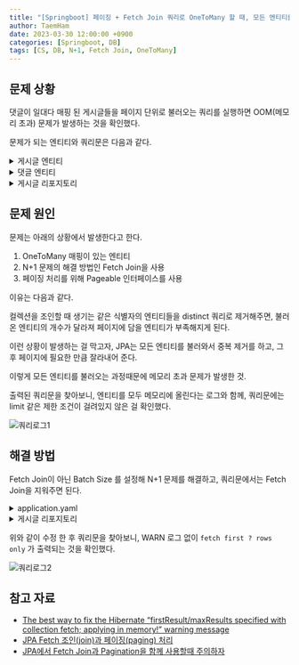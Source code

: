 ```yaml
---
title: "[Springboot] 페이징 + Fetch Join 쿼리로 OneToMany 할 때, 모든 엔티티를 불러오는 문제를 해결해보자"
author: TaemHam
date: 2023-03-30 12:00:00 +0900
categories: [Springboot, DB]
tags: [CS, DB, N+1, Fetch Join, OneToMany]
---
```


## 문제 상황

댓글이 일대다 매핑 된 게시글들을 페이지 단위로 불러오는 쿼리를 실행하면 OOM(메모리 초과) 문제가 발생하는 것을 확인했다.

문제가 되는 엔티티와 쿼리문은 다음과 같다.

<details>
<summary>게시글 엔티티</summary>

```java
@Builder
@Getter
@AllArgsConstructor
@NoArgsConstructor
@Entity
public class Post {

    @Id
    @GeneratedValue(strategy = GenerationType.IDENTITY)
    private long id;

    @Column
    private String title;

    @Column
    private String content;

    @OneToMany(mappedBy = "post")
    private final List<Comment> comments = new ArrayList<>();

    public void addComment(Comment comment) {
        comments.add(comment);
    }
}
```

</details>


<details>
<summary>댓글 엔티티</summary>

```java
@Builder
@Getter
@AllArgsConstructor
@NoArgsConstructor
@Entity
public class Comment {

    @Id
    @GeneratedValue(strategy = GenerationType.IDENTITY)
    private long id;

    @Column
    private String content;

    @ManyToOne
    @JoinColumn(name = "post_id")
    private Post post;
}
```

</details>


<details>
<summary>게시글 리포지토리</summary>

```java
public interface PostRepository extends JpaRepository<Post, Long> {

    @Query(value = "SELECT DISTINCT p FROM Post p JOIN FETCH p.comments WHERE p.content LIKE %:content%",
            countQuery = "SELECT COUNT(DISTINCT p) FROM Post p INNER JOIN p.comments WHERE p.content LIKE %:content%")
    Page<Post> findByContentWithFetchJoin(String content, Pageable pageable);
}
```

</details>


## 문제 원인

문제는 아래의 상황에서 발생한다고 한다.

1. OneToMany 매핑이 있는 엔티티
2. N+1 문제의 해결 방법인 Fetch Join을 사용 
3. 페이징 처리를 위해 Pageable 인터페이스를 사용

이유는 다음과 같다.

컬렉션을 조인할 때 생기는 같은 식별자의 엔티티들을 distinct 쿼리로 제거해주면, 불러온 엔티티의 개수가 달라져 페이지에 담을 엔티티가 부족해지게 된다.

이런 상황이 발생하는 걸 막고자, JPA는 모든 엔티티를 불러와서 중복 제거를 하고, 그 후 페이지에 필요한 만큼 잘라내어 준다.

이렇게 모든 엔티티를 불러오는 과정때문에 메모리 초과 문제가 발생한 것.

출력된 쿼리문을 찾아보니, 엔티티를 모두 메모리에 올린다는 로그와 함께, 쿼리문에는 limit 같은 제한 조건이 걸려있지 않은 걸 확인했다.

![쿼리로그1](https://user-images.githubusercontent.com/95671168/228720611-256372e9-6318-4d7a-9b6d-1c3258e09a9b.PNG)

## 해결 방법

Fetch Join이 아닌 Batch Size 를 설정해 N+1 문제를 해결하고, 쿼리문에서는 Fetch Join을 지워주면 된다.

<details>
<summary>application.yaml</summary>

```yml
spring:
  jpa:
    properties:
      hibernate:
        default_batch_fetch_size: 1000
```

</details>

<details>
<summary>게시글 리포지토리</summary>

```java
public interface PostRepository extends JpaRepository<Post, Long> {

    @Query(value = "SELECT p FROM Post p WHERE p.content LIKE %:content%",
            countQuery = "SELECT COUNT(p) FROM Post p WHERE p.content LIKE %:content%")
    Page<Post> findByContentLike(String content, Pageable pageable);
}
```

</details>

위와 같이 수정 한 후 쿼리문을 찾아보니, WARN 로그 없이 `fetch first ? rows only` 가 출력되는 것을 확인했다.

![쿼리로그2](https://user-images.githubusercontent.com/95671168/228720614-45cf2f19-55c4-4c9e-81da-bdd41f801b1a.PNG)

## 참고 자료

* [The best way to fix the Hibernate “firstResult/maxResults specified with collection fetch; applying in memory!” warning message](https://vladmihalcea.com/fix-hibernate-hhh000104-entity-fetch-pagination-warning-message/)
* [JPA Fetch 조인(join)과 페이징(paging) 처리](https://junhyunny.github.io/spring-boot/jpa/jpa-fetch-join-paging-problem/)
* [JPA에서 Fetch Join과 Pagination을 함께 사용할때 주의하자](https://tecoble.techcourse.co.kr/post/2020-10-21-jpa-fetch-join-paging/)
